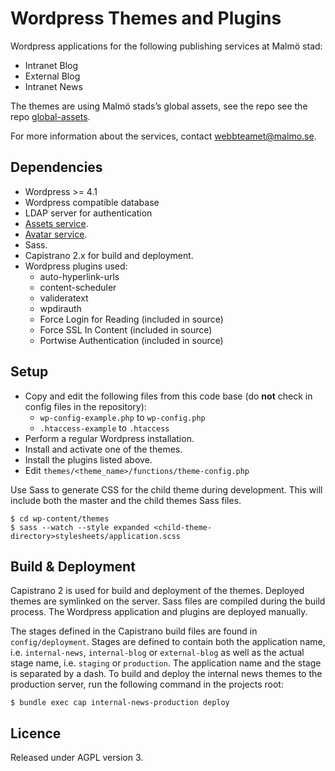 # Wordpress Themes and Plugins

Wordpress applications for the following publishing services at Malmö stad:
* Intranet Blog
* External Blog
* Intranet News

The themes are using Malmö stads’s global assets, see the repo see the repo [global-assets](https://github.com/malmostad/global-assets).

For more information about the services, contact webbteamet@malmo.se.

## Dependencies
* Wordpress >= 4.1
* Wordpress compatible database
* LDAP server for authentication
* [Assets service](https://github.com/malmostad/global-assets).
* [Avatar service](https://github.com/malmostad/intranet-dashboard/wiki/Avatar-Service-API-v1).
* Sass.
* Capistrano 2.x for build and deployment.
* Wordpress plugins used:
  * auto-hyperlink-urls
  * content-scheduler
  * valideratext
  * wpdirauth
  * Force Login for Reading (included in source)
  * Force SSL In Content (included in source)
  * Portwise Authentication (included in source)

## Setup
* Copy and edit the following files from this code base (do __not__ check in config files in the repository):
  * `wp-config-example.php` to `wp-config.php`
  * `.htaccess-example` to `.htaccess`
* Perform a regular Wordpress installation.
* Install and activate one of the themes.
* Install the plugins listed above.
* Edit `themes/<theme_name>/functions/theme-config.php`

Use Sass to generate CSS for the child theme during development. This will include both the master and the child themes Sass files.

    $ cd wp-content/themes
    $ sass --watch --style expanded <child-theme-directory>stylesheets/application.scss

## Build & Deployment
Capistrano 2 is used for build and deployment of the themes. Deployed themes are symlinked on the server. Sass files are compiled during the build process. The Wordpress application and plugins are deployed manually.

The stages defined in the Capistrano build files are found in `config/deployment`. Stages are defined to contain both the application name, i.e. `internal-news`, `internal-blog` or `external-blog` as well as the actual stage name, i.e. `staging` or `production`. The application name and the stage is separated by a dash. To build and deploy the internal news themes to the production server, run the following command in the projects root:

    $ bundle exec cap internal-news-production deploy

## Licence
Released under AGPL version 3.
